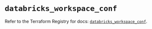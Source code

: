 # `databricks_workspace_conf`

Refer to the Terraform Registry for docs: [`databricks_workspace_conf`](https://registry.terraform.io/providers/databricks/databricks/1.36.3/docs/resources/workspace_conf).
